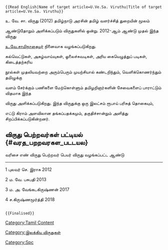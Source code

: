 ```{=mediawiki}
{{Read English|Name of target article=U.Ve.Sa. Viruthu|Title of target article=U.Ve.Sa. Viruthu}}
```
உ. வே. சா. விருது (2012) தமிழ்நாடு அரசின் தமிழ் வளர்ச்சித் துறையின் மூலம்
ஆண்டுதோறும் அளிக்கப்படும் விருதுகளில் ஒன்று. 2012-ஆம் ஆண்டு முதல் இந்த விருது
[உ.வே.சாமிநாதையர்](உ.வே.சாமிநாதையர் "wikilink") நினைவாக வழங்கப்படுகிறது.
கல்வெட்டுகள், அகழ்வாய்வுகள், ஓலைச்சுவடிகள், அரிய கையெழுத்துப் படிகள், கிடைத்தற்கரிய
நூல்கள் முதலியவற்றை அரும்பெரும் முயற்சியால் கண்டறிந்தும், வெளிக்கொணர்ந்தும் தமிழுக்கு
வளம் சேர்க்கும் பணிகளை மேற்கொள்ளும் தமிழறிஞர்களின் சேவைகளைப் பாராட்டும் விதமாக இந்த
விருது அளிக்கப்படுகிறது. இந்த விருதுக்கு ஒரு இலட்சம் ரூபாய் பரிசுத் தொகையும்,
எட்டு கிராம் அளவிலான தங்கப்பதக்கமும், தகுதிச்சான்றும் அளித்து சிறப்பிக்கப்படுகின்றனர்.

## விருது பெற்றவர்கள் பட்டியல் {#வரத_பறறவரகள_படடயல}

  வரிசை எண்   விருது பெற்றவர் பெயர்   விருது வழங்கப்பட்ட ஆண்டு
  ---------- -------------------- ----------------------
  1          புலவர் செ. இராசு      2012
  2          ம. வே. பசுபதி        2013
  3          ம. அ. வேங்கடகிருஷ்ணன்   2017
  4          ச.கிருஷ்ணமூர்த்தி       2018

```{=mediawiki}
{{Finalised}}
```
[Category:Tamil Content](Category:Tamil_Content "wikilink")
[Category:இலக்கிய விருதுகள்](Category:இலக்கிய_விருதுகள் "wikilink")
[Category:Spc](Category:Spc "wikilink")
